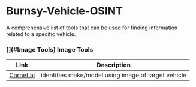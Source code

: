 # Burnsy-Vehicle-OSINT
A comprehensive list of tools that can be used for finding information related to a specific vehicle. 

### [](#Image Tools) Image Tools
| Link | Description |
| --- | --- |
| [Carnet.ai](https://carnet.ai/) | identifies make/model using image of target vehicle |
